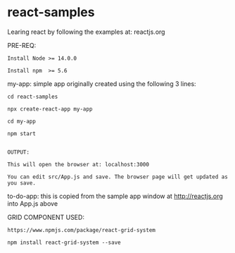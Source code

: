 # react-samples

Learing react by following the examples at: reactjs.org

PRE-REQ:

    Install Node >= 14.0.0

    Install npm  >= 5.6 


my-app: simple app originally created using the following 3 lines:

    cd react-samples

    npx create-react-app my-app

    cd my-app

    npm start  


    OUTPUT:

    This will open the browser at: localhost:3000

    You can edit src/App.js and save. The browser page will get updated as you save.

 to-do-app: this is copied from the sample app window at http://reactjs.org  into App.js above 

 GRID COMPONENT USED:

    https://www.npmjs.com/package/react-grid-system

    npm install react-grid-system --save




